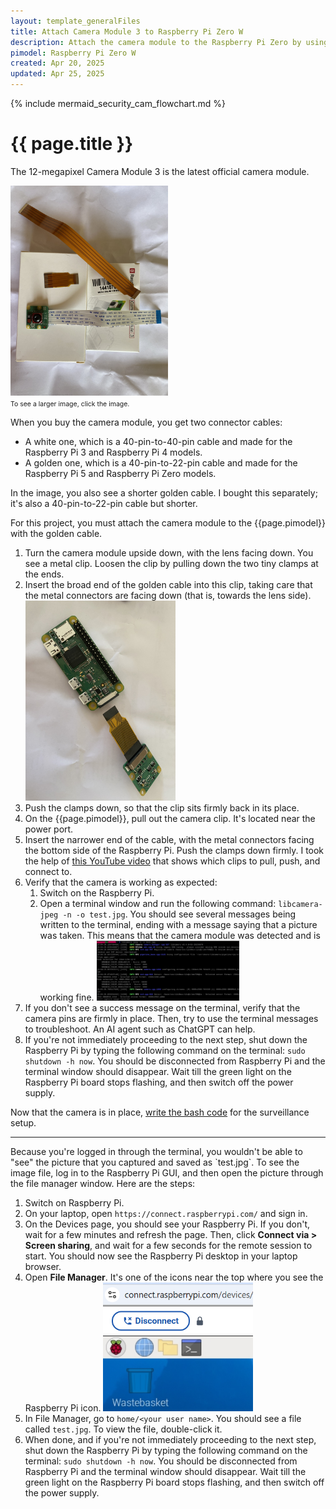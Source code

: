 ```yaml
---
layout: template_generalFiles
title: Attach Camera Module 3 to Raspberry Pi Zero W
description: Attach the camera module to the Raspberry Pi Zero by using the golden cable.
pimodel: Raspberry Pi Zero W
created: Apr 20, 2025
updated: Apr 25, 2025
---
```


{% include mermaid_security_cam_flowchart.md %}

# {{ page.title }}

The 12-megapixel Camera Module 3 is the latest official camera module. 

<a href = "../images/camera_3_cables.jpeg"><img src = "../images/camera_3_cables.jpeg" width="50%" /></a><br/>
<span style="font-size:75%;">To see a larger image, click the image.</span>

When you buy the camera module, you get two connector cables:
-  A white one, which is a 40-pin-to-40-pin cable and made for the Raspberry Pi 3 and Raspberry Pi 4 models.
-  A golden one, which is a 40-pin-to-22-pin cable and made for the Raspberry Pi 5 and Raspberry Pi Zero models.

In the image, you also see a shorter golden cable. I bought this separately; it's also a 40-pin-to-22-pin cable but shorter.

For this project, you must attach the camera module to the {{page.pimodel}} with the golden cable.
 
1.  Turn the camera module upside down, with the lens facing down. You see a metal clip. Loosen the clip by pulling down the two tiny clamps at the ends.
1.  Insert the broad end of the golden cable into this clip, taking care that the metal connectors are facing down (that is, towards the lens side). <img src = "../images/camera3_1.jpeg" width="50%" />
1.  Push the clamps down, so that the clip sits firmly back in its place.
1.  On the {{page.pimodel}}, pull out the camera clip. It's located near the power port.
1.  Insert the narrower end of the cable, with the metal connectors facing the bottom side of the Raspberry Pi. Push the clamps down firmly. I took the help of [this YouTube video](https://www.youtube.com/watch?v=uWOlf4aECC8) that shows which clips to pull, push, and connect to.
1.  Verify that the camera is working as expected:
    1.  Switch on the Raspberry Pi.
	1.  Open a terminal window and run the following command: `libcamera-jpeg -n -o test.jpg`. You should see several messages being written to the terminal, ending with a message saying that a picture was taken. This means that the camera module was detected and is working fine. <img src = "../images/libcam_test.png" width="50%" />
1.  If you don't see a success message on the terminal, verify that the camera pins are firmly in place. Then, try to use the terminal messages to troubleshoot. An AI agent such as ChatGPT can help.
1.  If you're not immediately proceeding to the next step, shut down the Raspberry Pi by typing the following command on the terminal: `sudo shutdown -h now`. You should be disconnected from Raspberry Pi and the terminal window should disappear.  Wait till the green light on the Raspberry Pi board stops flashing, and then switch off the power supply.

Now that the camera is in place, [write the bash code](bash_security_camera.md) for the surveillance setup.

<hr/>
Because you're logged in through the terminal, you wouldn't be able to "see" the picture that you captured and saved as `test.jpg`. To see the image file, log in to the Raspberry Pi GUI, and then open the picture through the file manager window. Here are the steps:

1.  Switch on Raspberry Pi.
1.  On your laptop, open `https://connect.raspberrypi.com/` and sign in.
1.  On the Devices page, you should see your Raspberry Pi. If you don't, wait for a few minutes and refresh the page.  Then, click **Connect via > Screen sharing**, and wait for a few seconds for the remote session to start. You should now see the Raspberry Pi desktop in your laptop browser.
1.  Open **File Manager**. It's one of the icons near the top where you see the Raspberry Pi icon. <img src = "../images/raspi_gui_menu.png" width="50%" />
1.  In File Manager, go to `home/<your user name>`. You should see a file called `test.jpg`. To view the file, double-click it.
1.  When done, and if you're not immediately proceeding to the next step, shut down the Raspberry Pi by typing the following command on the terminal: `sudo shutdown -h now`. You should be disconnected from Raspberry Pi and the terminal window should disappear.  Wait till the green light on the Raspberry Pi board stops flashing, and then switch off the power supply.

